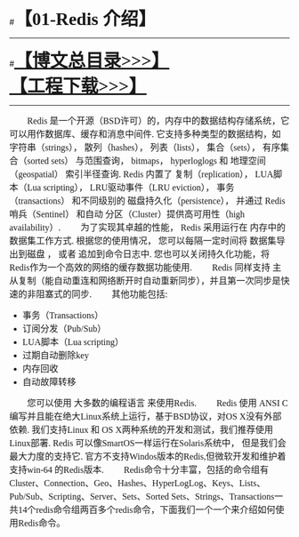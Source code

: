 #<font size="6" face="黑体">**【01-Redis 介绍】**</font>

----------
#<font size="6" face="黑体">**[【博文总目录>>>】](http://blog.csdn.net/derrantcm/article/details/73456550)[【工程下载>>>】](https://github.com/Wang-Jun-Chao/RedisLearning)**</font>

----------

<font size="3" face="Consolas">
　　Redis 是一个开源（BSD许可）的，内存中的数据结构存储系统，它可以用作数据库、缓存和消息中间件. 它支持多种类型的数据结构，如 字符串（strings）， 散列（hashes）， 列表（lists）， 集合（sets）， 有序集合（sorted sets） 与范围查询， bitmaps， hyperloglogs 和 地理空间（geospatial） 索引半径查询. Redis 内置了 复制（replication）， LUA脚本（Lua scripting）， LRU驱动事件（LRU eviction）， 事务（transactions） 和不同级别的 磁盘持久化（persistence）， 并通过 Redis哨兵（Sentinel） 和自动 分区（Cluster）提供高可用性（high availability）.
　　为了实现其卓越的性能， Redis 采用运行在 内存中的数据集工作方式. 根据您的使用情况， 您可以每隔一定时间将 数据集导出到磁盘 ， 或者 追加到命令日志中. 您也可以关闭持久化功能，将Redis作为一个高效的网络的缓存数据功能使用.
　　Redis 同样支持 主从复制（能自动重连和网络断开时自动重新同步），并且第一次同步是快速的非阻塞式的同步.
　　其他功能包括:</font>

- <font size="3" face="Consolas">事务（Transactions）</font>
- <font size="3" face="Consolas">订阅分发（Pub/Sub）</font>
- <font size="3" face="Consolas">LUA脚本（Lua scripting）</font>
- <font size="3" face="Consolas">过期自动删除key</font>
- <font size="3" face="Consolas">内存回收</font>
- <font size="3" face="Consolas">自动故障转移</font>

<font size="3" face="Consolas">　　您可以使用 大多数的编程语言 来使用Redis.
　　Redis 使用 ANSI C 编写并且能在绝大Linux系统上运行，基于BSD协议，对OS X没有外部依赖. 我们支持Linux 和 OS X两种系统的开发和测试，我们推荐使用Linux部署. Redis 可以像SmartOS一样运行在Solaris系统中， 但是我们会最大力度的支持它. 官方不支持Windos版本的Redis,但微软开发和维护着支持win-64 的Redis版本.
　　Redis命令十分丰富，包括的命令组有Cluster、Connection、Geo、Hashes、HyperLogLog、Keys、Lists、Pub/Sub、Scripting、Server、Sets、Sorted Sets、Strings、Transactions一共14个redis命令组两百多个redis命令，下面我们一个一个来介绍如何使用Redis命令。</font>

